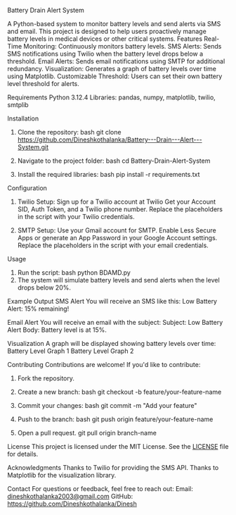  Battery Drain Alert System

A Python-based system to monitor battery levels and send alerts via SMS and email. This project is designed to help users proactively manage battery levels in medical devices or other critical systems.
Features
Real-Time Monitoring: Continuously monitors battery levels.
SMS Alerts: Sends SMS notifications using Twilio when the battery level drops below a threshold.
Email Alerts: Sends email notifications using SMTP for additional redundancy.
Visualization: Generates a graph of battery levels over time using Matplotlib.
Customizable Threshold: Users can set their own battery level threshold for alerts.

Requirements
Python 3.12.4
Libraries: pandas, numpy, matplotlib, twilio, smtplib

Installation
1. Clone the repository:
   bash
   git clone https://github.com/Dineshkothalanka/Battery---Drain---Alert---System.git
   
2. Navigate to the project folder:
   bash
   cd Battery-Drain-Alert-System
   
3. Install the required libraries:
   bash
   pip install -r requirements.txt
   

Configuration
1. Twilio Setup:
   Sign up for a Twilio account at Twilio 
   Get your Account SID, Auth Token, and a Twilio phone number.
   Replace the placeholders in the script with your Twilio credentials.

2. SMTP Setup:
   Use your Gmail account for SMTP.
   Enable Less Secure Apps or generate an App Password in your Google Account settings.
   Replace the placeholders in the script with your email credentials.

Usage
1. Run the script:
   bash
   python BDAMD.py
2. The system will simulate battery levels and send alerts when the level drops below 20%.

Example Output
SMS Alert
You will receive an SMS like this:
Low Battery Alert: 15% remaining!

Email Alert
You will receive an email with the subject:
Subject: Low Battery Alert
Body: Battery level is at 15%.

Visualization
A graph will be displayed showing battery levels over time:
Battery Level Graph 1
Battery Level Graph 2

Contributing
Contributions are welcome! If you'd like to contribute:
1. Fork the repository.
2. Create a new branch:
   bash
   git checkout -b feature/your-feature-name
   
3. Commit your changes:
   bash
   git commit -m "Add your feature"
   
4. Push to the branch:
   bash
   git push origin feature/your-feature-name
   
5. Open a pull request.
    git pull origin branch-name

License
This project is licensed under the MIT License. See the [LICENSE](LICENSE) file for details.

Acknowledgments
Thanks to Twilio for providing the SMS API.
Thanks to Matplotlib for the visualization library.

Contact
For questions or feedback, feel free to reach out:
Email: dineshkothalanka2003@gmail.com
GitHub: https://github.com/Dineshkothalanka/Dinesh
